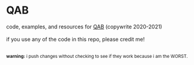 # QAB
code, examples, and resources for <a href=https://archiveofourown.org/series/2429515>QAB</a> (copywrite 2020-2021)
<br/><br/>
if you use any of the code in this repo, please credit me!
<br/><br/>

<sup>**warning:** i push changes without checking to see if they work because i am the WORST.</sup>
